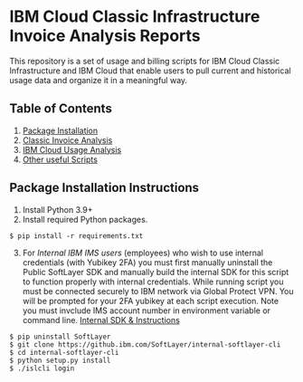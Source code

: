 # IBM Cloud Classic Infrastructure Invoice Analysis Reports
This repository is a set of usage and billing scripts for IBM Cloud Classic Infrastructure and IBM Cloud that enable users to pull current and historical usage data and organize it in a meaningful way.

## Table of Contents
1. [Package Installation](#package-installation-instructions)
2. [Classic Invoice Analysis](invoiceAnalyss.md)
3. [IBM Cloud Usage Analysis](ibmCloudUsage.md)
4. [Other useful Scripts](other-scripts.md)


## Package Installation Instructions

1. Install Python 3.9+
2. Install required Python packages. 
````
$ pip install -r requirements.txt
````
3. For *Internal IBM IMS users* (employees) who wish to use internal credentials (with Yubikey 2FA) you must first manually uninstall the Public SoftLayer SDK and manually 
build the internal SDK for this script to function properly with internal credentials.  While running script you must be connected securely to IBM network via Global Protect VPN.
You will be prompted for your 2FA yubikey at each script execution.  Note you must invclude IMS account number in environment variable or command line.   [Internal SDK & Instructions](https://github.ibm.com/SoftLayer/internal-softlayer-cli)
```azure
$ pip uninstall SoftLayer
$ git clone https://github.ibm.com/SoftLayer/internal-softlayer-cli
$ cd internal-softlayer-cli
$ python setup.py install
$ ./islcli login

```
